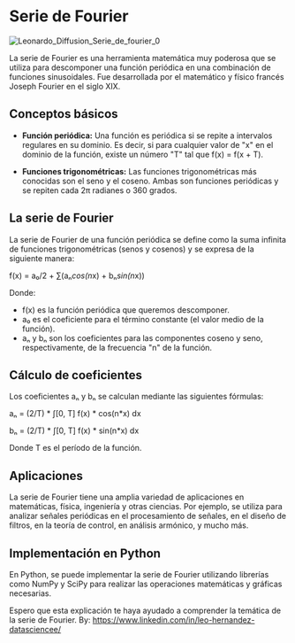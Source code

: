 # Serie de Fourier

![Leonardo_Diffusion_Serie_de_fourier_0](https://github.com/leo1929/PythonProyects/assets/65140715/43abdf7d-1419-4f43-a271-6a6526043170)

La serie de Fourier es una herramienta matemática muy poderosa que se utiliza para descomponer una función periódica en una combinación de funciones sinusoidales. Fue desarrollada por el matemático y físico francés Joseph Fourier en el siglo XIX.

## Conceptos básicos

- **Función periódica:** Una función es periódica si se repite a intervalos regulares en su dominio. Es decir, si para cualquier valor de "x" en el dominio de la función, existe un número "T" tal que f(x) = f(x + T).

- **Funciones trigonométricas:** Las funciones trigonométricas más conocidas son el seno y el coseno. Ambas son funciones periódicas y se repiten cada 2π radianes o 360 grados.

## La serie de Fourier

La serie de Fourier de una función periódica se define como la suma infinita de funciones trigonométricas (senos y cosenos) y se expresa de la siguiente manera:

f(x) = a₀/2 + ∑(aₙ*cos(n*x) + bₙ*sin(n*x))

Donde:

- f(x) es la función periódica que queremos descomponer.
- a₀ es el coeficiente para el término constante (el valor medio de la función).
- aₙ y bₙ son los coeficientes para las componentes coseno y seno, respectivamente, de la frecuencia "n" de la función.

## Cálculo de coeficientes

Los coeficientes aₙ y bₙ se calculan mediante las siguientes fórmulas:

aₙ = (2/T) * ∫[0, T] f(x) * cos(n*x) dx

bₙ = (2/T) * ∫[0, T] f(x) * sin(n*x) dx

Donde T es el período de la función.

## Aplicaciones

La serie de Fourier tiene una amplia variedad de aplicaciones en matemáticas, física, ingeniería y otras ciencias. Por ejemplo, se utiliza para analizar señales periódicas en el procesamiento de señales, en el diseño de filtros, en la teoría de control, en análisis armónico, y mucho más.

## Implementación en Python

En Python, se puede implementar la serie de Fourier utilizando librerías como NumPy y SciPy para realizar las operaciones matemáticas y gráficas necesarias.

Espero que esta explicación te haya ayudado a comprender la temática de la serie de Fourier. 
By: https://www.linkedin.com/in/leo-hernandez-datasciencee/
